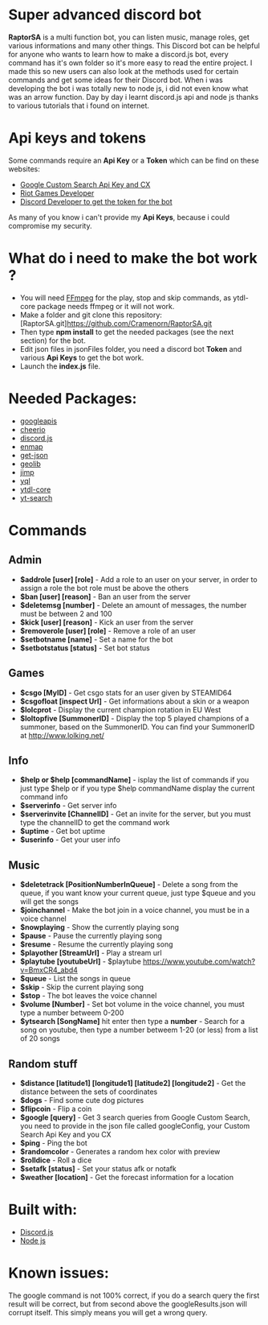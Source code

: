 # Super advanced discord bot

**RaptorSA** is a multi function bot, you can listen music, manage roles, get various informations and many other things. 
This Discord bot can be helpful for anyone who wants to learn how to make a discord.js bot, every command has it's own folder so it's more easy
to read the entire project. 
I made this so new users can also look at the methods used for certain commands and get some ideas for their Discord bot.
When i was developing the bot i was totally new to node js, i did not even know what was an arrow function. Day by day 
i learnt discord.js api and node js thanks to various tutorials that i found on internet.

# Api keys and tokens

Some commands require an **Api Key** or a **Token** which can be find on these websites: 

* [Google Custom Search Api Key and CX](https://developers.google.com/custom-search/)
* [Riot Games Developer](https://developer.riotgames.com/)
* [Discord Developer to get the token for the bot](https://discordapp.com/developers/applications/)

As many of you know i can't provide my **Api Keys**, because i could compromise my security.

# What do i need to make the bot work ?

* You will need [FFmpeg](https://www.ffmpeg.org/) for the play, stop and skip commands, as ytdl-core package needs ffmpeg or it will not work.
* Make a folder and git clone this repository: [RaptorSA.git]https://github.com/Cramenorn/RaptorSA.git
* Then type **npm install** to get the needed packages (see the next section) for the bot.
* Edit json files in jsonFiles folder, you need a discord bot **Token** and various **Api Keys** to get the bot work.
* Launch the **index.js** file.

# Needed Packages:
* [googleapis](https://github.com/googleapis/google-api-nodejs-client)
* [cheerio](https://github.com/cheeriojs/cheerio)
* [discord.js](https://github.com/discordjs/discord.js/)
* [enmap](https://github.com/eslachance/enmap)
* [get-json](https://github.com/zeke/get-json)
* [geolib](https://github.com/manuelbieh/Geolib)
* [jimp](https://github.com/oliver-moran/jimp)
* [yql](https://developer.yahoo.com/weather/?guccounter=1#nodejs)
* [ytdl-core](https://github.com/fent/node-ytdl-core)
* [yt-search](https://github.com/talmobi/yt-search)

# Commands

## Admin

* **$addrole [user] [role]** - Add a role to an user on your server, in order to assign a role the bot role must be above the others
* **$ban [user] [reason]** - Ban an user from the server
* **$deletemsg [number]** - Delete an amount of messages, the number must be between 2 and 100
* **$kick [user] [reason]** - Kick an user from the server
* **$removerole [user] [role]** - Remove a role of an user
* **$setbotname [name]** - Set a name for the bot
* **$setbotstatus [status]** - Set bot status

## Games

* **$csgo [MyID]** - Get csgo stats for an user given by STEAMID64
* **$csgofloat [inspect Url]** - Get informations about a skin or a weapon
* **$lolcprot** - Display the current champion rotation in EU West
* **$loltopfive [SummonerID]** - Display the top 5 played champions of a summoner, based on the SummonerID. You can find your SummonerID at http://www.lolking.net/

## Info

* **$help or $help [commandName]** - isplay the list of commands if you just type $help or if you type $help commandName display the current command info
* **$serverinfo** - Get server info
* **$serverinvite [ChannelID]** - Get an invite for the server, but you must type the channelID to get the command work
* **$uptime** - Get bot uptime
* **$userinfo** - Get your user info

## Music

* **$deletetrack [PositionNumberInQueue]** - Delete a song from the queue, if you want know your current queue, just type $queue and you will get the songs
* **$joinchannel** - Make the bot join in a voice channel, you must be in a voice channel
* **$nowplaying** - Show the currently playing song
* **$pause** - Pause the currently playing song
* **$resume** - Resume the currently playing song
* **$playother [StreamUrl]** - Play a stream url
* **$playtube [youtubeUrl]** - $playtube https://www.youtube.com/watch?v=BmxCR4_abd4
* **$queue** - List the songs in queue
* **$skip** - Skip the current playing song
* **$stop** - The bot leaves the voice channel
* **$volume [Number]** - Set bot volume in the voice channel, you must type a number betweem 0-200
* **$ytsearch [SongName]** hit enter then type a **number** - Search for a song on youtube, then type a number betweem 1-20 (or less) from a list of 20 songs

## Random stuff

* **$distance [latitude1] [longitude1] [latitude2] [longitude2]** - Get the distance between the sets of coordinates
* **$dogs** - Find some cute dog pictures
* **$flipcoin** - Flip a coin
* **$google [query]** - Get 3 search queries from Google Custom Search, you need to provide in the json file called googleConfig, your Custom Search Api Key and you CX
* **$ping** - Ping the bot
* **$randomcolor** - Generates a random hex color with preview
* **$rolldice** - Roll a dice
* **$setafk [status]** - Set your status afk or notafk
* **$weather [location]** - Get the forecast information for a location

# Built with:
* [Discord.js](https://discord.js.org/#/)
* [Node js](https://nodejs.org/en/)

# Known issues:

The google command is not 100% correct, if you do a search query the first result will be correct, but from second above the googleResults.json will corrupt itself. This simply means you will get a wrong query.
